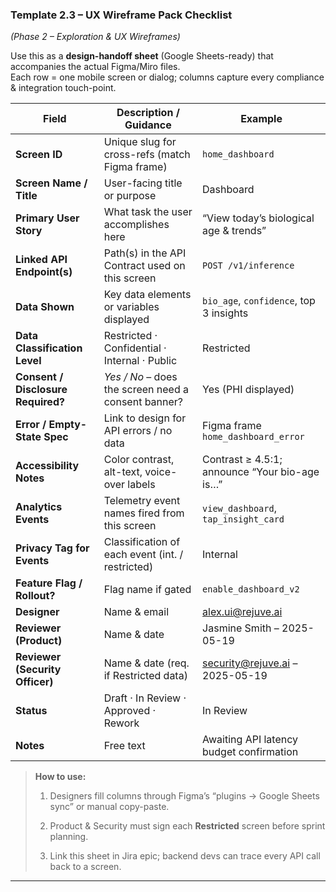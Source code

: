 ### Template **2.3 – UX Wireframe Pack Checklist**

_(Phase 2 – Exploration & UX Wireframes)_

Use this as a **design-handoff sheet** (Google Sheets-ready) that accompanies the actual Figma/Miro files.  
Each row = one mobile screen or dialog; columns capture every compliance & integration touch-point.

|**Field**|**Description / Guidance**|**Example**|
|---|---|---|
|**Screen ID**|Unique slug for cross-refs (match Figma frame)|`home_dashboard`|
|**Screen Name / Title**|User-facing title or purpose|Dashboard|
|**Primary User Story**|What task the user accomplishes here|“View today’s biological age & trends”|
|**Linked API Endpoint(s)**|Path(s) in the API Contract used on this screen|`POST /v1/inference`|
|**Data Shown**|Key data elements or variables displayed|`bio_age`, `confidence`, top 3 insights|
|**Data Classification Level**|Restricted · Confidential · Internal · Public|Restricted|
|**Consent / Disclosure Required?**|_Yes / No_ – does the screen need a consent banner?|Yes (PHI displayed)|
|**Error / Empty-State Spec**|Link to design for API errors / no data|Figma frame `home_dashboard_error`|
|**Accessibility Notes**|Color contrast, alt-text, voice-over labels|Contrast ≥ 4.5:1; announce “Your bio-age is…”|
|**Analytics Events**|Telemetry event names fired from this screen|`view_dashboard`, `tap_insight_card`|
|**Privacy Tag for Events**|Classification of each event (int. / restricted)|Internal|
|**Feature Flag / Rollout?**|Flag name if gated|`enable_dashboard_v2`|
|**Designer**|Name & email|[alex.ui@rejuve.ai](mailto:alex.ui@rejuve.ai)|
|**Reviewer (Product)**|Name & date|Jasmine Smith – 2025-05-19|
|**Reviewer (Security Officer)**|Name & date (req. if Restricted data)|[security@rejuve.ai](mailto:security@rejuve.ai) – 2025-05-19|
|**Status**|Draft · In Review · Approved · Rework|In Review|
|**Notes**|Free text|Awaiting API latency budget confirmation|

> **How to use:**
> 
> 1. Designers fill columns through Figma’s “plugins → Google Sheets sync” or manual copy-paste.
>     
> 2. Product & Security must sign each **Restricted** screen before sprint planning.
>     
> 3. Link this sheet in Jira epic; backend devs can trace every API call back to a screen.
>     

---

